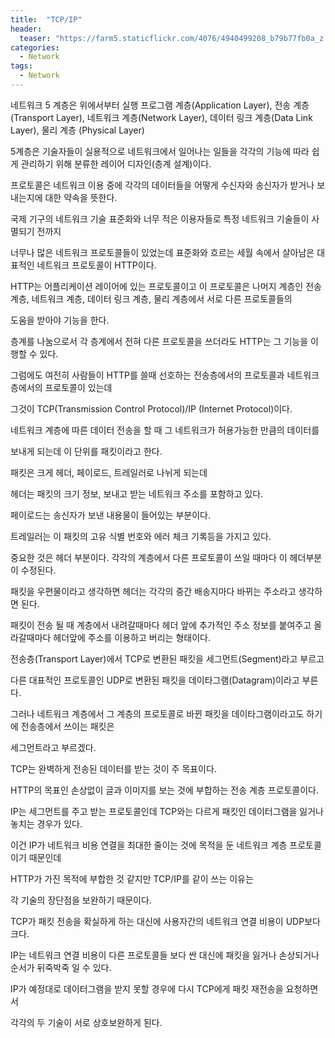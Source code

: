 ```yaml
---
title:  "TCP/IP"
header:
  teaser: "https://farm5.staticflickr.com/4076/4940499208_b79b77fb0a_z.jpg"
categories: 
  - Network
tags:
  - Network
---
```

네트워크 5 계층은 위에서부터 실행 프로그램 계층(Application Layer), 전송 계층(Transport Layer), 네트워크 계층(Network Layer), 데이터 링크 계층(Data Link Layer), 물리 계층 (Physical Layer)

5계층은 기술자들이 실용적으로 네트워크에서 일어나는 일들을 각각의 기능에 따라 쉽게 관리하기 위해 분류한 레이어 디자인(층계 설계)이다.

프로토콜은 네트워크 이용 중에 각각의 데이터들을 어떻게 수신자와 송신자가 받거나 보내는지에 대한 약속을 뜻한다.

국제 기구의 네트워크 기술 표준화와 너무 적은 이용자들로 특정 네트워크 기술들이 사멸되기 전까지 

너무나 많은 네트워크 프로토콜들이 있었는데 표준화와 흐르는 세월 속에서 살아남은 대표적인 네트워크 프로토콜이 HTTP이다.

HTTP는 어플리케이션 레이어에 있는 프로토콜이고 이 프로토콜은 나머지 계층인 전송 계층, 네트워크 계층, 데이터 링크 계층, 물리 계층에서 서로 다른 프로토콜들의

도움을 받아야 기능을 한다.

층계를 나눔으로서 각 층계에서 전혀 다른 프로토콜을 쓰더라도 HTTP는 그 기능을 이행할 수 있다.

그럼에도 여전히 사람들이 HTTP를 쓸때 선호하는 전송층에서의 프로토콜과 네트워크 층에서의 프로토콜이 있는데

그것이 TCP(Transmission Control Protocol)/IP (Internet Protocol)이다.

네트워크 계층에 따른 데이터 전송을 할 때 그 네트워크가 허용가능한 만큼의 데이터를

보내게 되는데 이 단위를 패킷이라고 한다.

패킷은 크게 헤더, 페이로드, 트레일러로 나뉘게 되는데

헤더는 패킷의 크기 정보, 보내고 받는 네트워크 주소를 포함하고 있다.

페이로드는 송신자가 보낸 내용물이 들어있는 부분이다.

트레일러는 이 패킷의 고유 식별 번호와 에러 체크 기록등을 가지고 있다.

중요한 것은 헤더 부분이다. 각각의 계층에서 다른 프로토콜이 쓰일 때마다 이 헤더부분이 수정된다.

패킷을 우편물이라고 생각하면 헤더는 각각의 중간 배송지마다 바뀌는 주소라고 생각하면 된다.

패킷이 전송 될 때 계층에서 내려갈때마다 헤더 앞에 추가적인 주소 정보를 붙여주고 올라갈때마다 헤더앞에 주소를 이용하고 버리는 형태이다.

전송층(Transport Layer)에서 TCP로 변환된 패킷을 세그먼트(Segment)라고 부르고

다른 대표적인 프로토콜인 UDP로 변환된 패킷을 데이타그램(Datagram)이라고 부른다.

그러나 네트워크 계층에서 그 계층의 프로토콜로 바뀐 패킷을 데이타그램이라고도 하기에 전송층에서 쓰이는 패킷은

세그먼트라고 부르겠다.

TCP는 완벽하게 전송된 데이터를 받는 것이 주 목표이다.

HTTP의 목표인 손상없이 글과 이미지를 보는 것에 부합하는 전송 계층 프로토콜이다.

IP는 세그먼트를 주고 받는 프로토콜인데 TCP와는 다르게 패킷인 데이터그램을 잃거나 놓치는 경우가 있다.

이건 IP가 네트워크 비용 연결을 최대한 줄이는 것에 목적을 둔 네트워크 계층 프로토콜이기 때문인데

HTTP가 가진 목적에 부합한 것 같지만 TCP/IP를 같이 쓰는 이유는

각 기술의 장단점을 보완하기 때문이다.

TCP가 패킷 전송을 확실하게 하는 대신에 사용자간의 네트워크 연결 비용이 UDP보다 크다.

IP는 네트워크 연결 비용이 다른 프로토콜들 보다 싼 대신에 패킷을 잃거나 손상되거나 순서가 뒤죽박죽 일 수 있다.

IP가 예정대로 데이터그램을 받지 못할 경우에 다시 TCP에게 패킷 재전송을 요청하면서

각각의 두 기술이 서로 상호보완하게 된다.

